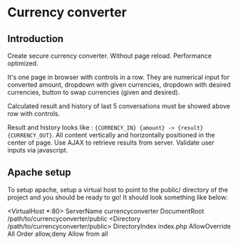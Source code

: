 # Currency converter

## Introduction

Create secure currency converter. Without page reload. Performance optimized.

It's one page in browser with controls in a row. They are numerical input for converted amount, dropdown with given currencies, dropdown with desired currencies, button to swap currencies (given and desired). 

Calculated result and history of last 5 conversations must be showed above row with controls. 

Result and history looks like : ```{CURRENCY_IN} {amount} -> {result} {CURRENCY_OUT}```. All content vertically and horizontally positioned in the center of page. Use AJAX to retrieve results from server. Validate user inputs via javascript.

## Apache setup

To setup apache, setup a virtual host to point to the public/ directory of the project and you should be ready to go! It should look something like below:

<VirtualHost *:80>
    ServerName currencyconverter
    DocumentRoot /path/to/currencyconverter/public
    <Directory /path/to/currencyconverter/public>
        DirectoryIndex index.php
        AllowOverride All
        Order allow,deny
        Allow from all
    </Directory>
</VirtualHost>
